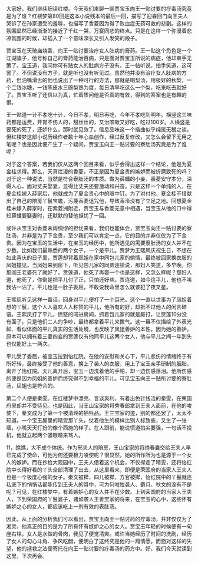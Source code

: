 
大家好，我们继续细读红楼。今天我们来聊一聊贾宝玉向王一贴讨要的疗毒汤究竟是为了谁？红楼梦第80回是这本小说残本的最后一回，描写了迎春回门向王夫人哭诉了在孙家遭受的羞辱，也描写了香菱因为得了败血症无药可救的悲剧。这样的氛围显然已经渐渐的接近了千红一哭，万宴同悲的终点。只是在这样一个弥漫着悲凉氛围的时候，却插入了一个意味深长又引人发笑的段子。

贾宝玉在天琦庙烧香，向王一贴讨要治疗女人肚病的膏药。王一贴这个角色是一个江湖骗子，他号称自己的膏药能治百病，只是面对贾宝玉所说的病症，他却束手无策了。宝玉道，我问你可有贴女人的肚病方子没有。王一帖听说，拍手笑道，这可罢了。不但说没有方子，就是听也没有听见过。虽然他并没有治疗女人肚病的方药，但油嘴滑舌的他也说出了一种可行的方法，那就是喝梨汤，用极好的秋梨，一个二钱冰糖，一钱陈皮水三碗梨熟为度，每日清早吃这么一个梨，吃来吃去就好了。贾宝玉听了还信以为真，忙着质问他是否真的有效，得到的答案也是有趣的很。

王一贴道一计不孝吃十计，今日不孝，明日再吃，今年不孝吃到明年。横竖这三味药都是运费，开胃不伤人的，甜丝丝的，又治咳嗽又好吃，吃过100岁。人横竖是要死的死了，还妒什么，那时就见效了。信息品味这一个插曲似乎纯属无稽之谈，但红楼梦这部小说历经作者数十年心血创作，经过反复修改，又怎么会留下无用之笔呢？也是因此便产生了一个疑问，贾宝玉向王一贴讨要的寮肚汤究竟是为了谁呢？

对于这个答案，若我们仅从这两个回目来看，似乎会得出这样一个结论，他是为夏金桂求得。那么，天真烂漫的香菱，不正是因为夏金贵的嫉妒而被折磨致死的吗？对于这一种说法，当然是符合寮肚汤的本质。做为薛蟠的小妾，香菱安守本分，深得人心，面对丈夫娶妻，显得比丈夫还要激动和兴奋。只是这样一个单纯的人，在夏金桂嫁入薛家后，他就成为了夏金贵心中的眼中钉。为了对付他，夏金桂不惜献出了自己的陪房丫鬟宝蟾，污蔑香菱诅咒他，导致香泠没有了立足之地。回想夏金桂未嫁入薛家时，在紫菱洲附近，贾宝玉与香菱无意中相遇，当宝玉从他的口中得知薛蟠要娶妻时，还默默的替他担忧了一回。

或许从宝玉对香菱未雨绸缪的担忧来看，我们也能体会，贾宝玉向王一贴讨要的寮肚汤，并非是为了下金贵，至少我们可以肯定一点，它的目的并非仅仅为了下金贵。因为在宝玉的生活中，在宝玉的经历中，他所遇见的需要寮肚汤的女人并不在少数。比如我们最熟悉的两个女子，一个是平儿。贾梦为王熙凤庆祝生日，不想在如此喜庆的日子里，贾莲却背着凤姐在家中同包儿家的偷情，最终被回家换衣服的凤姐撞见。当凤姐来到窗下，听见包儿家的同贾连锁说，那妇人笑道，多早晚，你那阎王老婆死了就好了。贾莲道，他死了再娶一个也是这样，又怎么样呢？那妇人道，他死了，你倒是把平儿付了正，只怕还好些。贾连道，如今连平儿，他也不叫我沾一沾了。平儿也是一肚子委屈，不敢说我命里怎么就该犯了夜叉星。

王熙凤听见这样一番话，回身对平儿便打了一个耳光。这个一直以世事为了凤姐着想的丫鬟，这个人人喜欢人人称赞的平儿，他所有的好，却抵不过他人的闲言碎语。王熙凤打了平儿，愤怒的闯进房间，抓着包儿家的就是厮打，让贾莲10分没有面子。只是他们二人的争吵，最终都拿着平儿来撒气。这一幕不仅描绘了外表光鲜、看似体面的平儿真实的生活处境，也反映了凤姐善妒的本性，因为她的善妒，原本可以拥有着三妻四妾的贾莲仅有他同平儿这两个女人，他与平儿之间一年到头也仅能好上一两次。

平儿受了委屈，被宝玉拉到怡红院。在他的安慰和关心下，平儿悲伤的情绪终于有所好转，最终接受了他的善意，换上了袭人的衣服，用上了宝玉亲手研制的胭脂，离开了怡红院。天儿离开后，宝玉一边洗着他的手帕，却一边伤感落泪。他所伤感的便是因为凤姐的善妒而终究得不到幸福的平儿。可见宝玉向王一贴所讨要的寮肚汤，凤姐也是符合的。

第二个人便是秦雯。在红楼梦中漂亮、言谈爽利，有着出色针线活的秦雯，在荣国府里却并不受待见。也是因此，当王山宝家的将秀春郎拿到王夫人面前，在他的唆使下，秦文成为了第一个被清理的牺牲品。王三宝家的道，别的都还罢了，太太不知道。一个宝玉屋里的晴雯那丫头，仗着他生的模样比别人标致些，又生了一张墙，小嘴天天打扮的像个西施的样子。在人跟前，能说惯道掐尖要强，一句话不投机，他就立起两个骚眼睛来骂人。

11，瞧瞧，大不成个体统。作为邢夫人的陪房，王山宝家的将绣春囊交给王夫人早已完成了使命，可他为何还要极力唆使呢？很显然，她的所作所为也是源于一个女人的嫉妒。而在抄检大观园中，王夫人借着这个机会，不仅撵走了晴雯，还将怡红院中长得好看的丫头全部清理了出去，从这里看来，即便是荣国府的当家人王夫人也是一个极度心强的女子。秦文被撵，四儿被撵，方官被撵，怡红院中的丫鬟就连私底下的悄悄话都能传到王夫人的耳中，可为何唯独袭人、麝月、秋文的没有不是呢？可见，在红楼梦中，有着嫉妒心的女人并不在少数。上到荣国府的当家人王夫人，下到荣国府的丫鬟婆子，诸如袭人王善宝家的将来，在宝玉的心中，这些怀有嫉妒之心的女人，都应该吃上一剂有效的表肚汤。

因此，从上面的分析我们可以看出，贾宝玉向王一贴讨药的疗毒汤，并非仅仅为了湘灵，他真正的目的是为了所有怀有嫉妒之心的女人。贾宝玉年轻的时候便有一句座右铭，女人是水做的骨肉，我见了便觉清爽。或许当她经历了时间的洗刷，经历了女人的勾心斗角、争风吃醋，便明白了这终究是他的一厢情愿。而面对这样的失望，他的拯救之法便寄托在向王一贴讨要的疗毒汤的药方中。好，我们今天就读到这里，下次再会。


